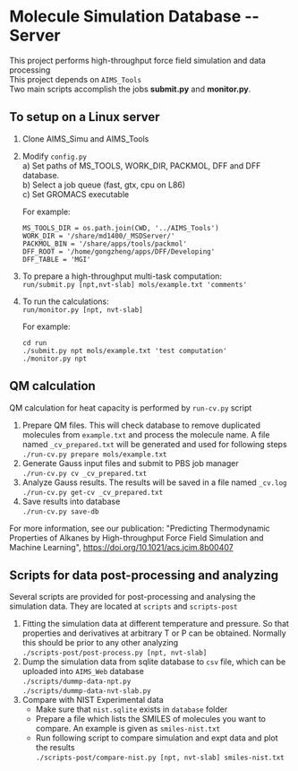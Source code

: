 # Molecule Simulation Database -- Server
This project performs high-throughput force field simulation and data processing  
This project depends on `AIMS_Tools`  
Two main scripts accomplish the jobs **submit.py** and **monitor.py**.

## To setup on a Linux server

1. Clone AIMS_Simu and AIMS_Tools

2. Modify `config.py`  
  a) Set paths of MS_TOOLS, WORK_DIR, PACKMOL, DFF and DFF database.  
  b) Select a job queue (fast, gtx, cpu on L86)  
  c) Set GROMACS executable  

    For example:
    ```
    MS_TOOLS_DIR = os.path.join(CWD, '../AIMS_Tools')
    WORK_DIR = '/share/md1400/_MSDServer/'
    PACKMOL_BIN = '/share/apps/tools/packmol'
    DFF_ROOT = '/home/gongzheng/apps/DFF/Developing'
    DFF_TABLE = 'MGI'
    ```

3. To prepare a high-throughput multi-task computation:  
    `run/submit.py [npt,nvt-slab] mols/example.txt 'comments'`
4. To run the calculations:   
    `run/monitor.py [npt, nvt-slab]`

    For example:
    ```
    cd run
    ./submit.py npt mols/example.txt 'test computation'
    ./monitor.py npt 
    ```
## QM calculation
QM calculation for heat capacity is performed by `run-cv.py` script

1. Prepare QM files. This will check database to remove duplicated molecules from `example.txt` and process the molecule name. A file named `_cv_prepared.txt` will be generated and used for following steps  
  `./run-cv.py prepare mols/example.txt`  
2. Generate Gauss input files and submit to PBS job manager  
  `./run-cv.py cv _cv_prepared.txt`  
3. Analyze Gauss results. The results will be saved in a file named `_cv.log`  
  `./run-cv.py get-cv _cv_prepared.txt`
4. Save results into database  
  `./run-cv.py save-db`

For more information, see our publication: "Predicting 
Thermodynamic Properties of Alkanes by High-throughput 
Force Field Simulation and Machine Learning", 
https://doi.org/10.1021/acs.jcim.8b00407

## Scripts for data post-processing and analyzing
Several scripts are provided for post-processing and analysing the simulation data. They are located at `scripts` and `scripts-post`
1. Fitting the simulation data at different temperature and pressure. So that properties and derivatives at arbitrary T or P can be obtained. Normally this should be prior to any other analyzing  
  `./scripts-post/post-process.py [npt, nvt-slab]`
2. Dump the simulation data from sqlite database to `csv` file, which can be uploaded into `AIMS_Web` database  
  `./scripts/dummp-data-npt.py`  
  `./scripts/dummp-data-nvt-slab.py`
2. Compare with NIST Experimental data  
   * Make sure that `nist.sqlite` exists in `database` folder  
   * Prepare a file which lists the SMILES of molecules you want to compare. An example is given as `smiles-nist.txt`
   * Run following script to compare simulation and expt data and plot the results  
     `./scripts-post/compare-nist.py [npt, nvt-slab] smiles-nist.txt`
  